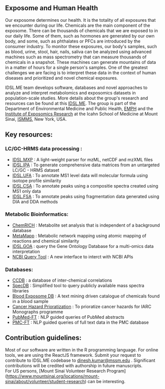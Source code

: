 ## Exposome and Human Health
Our exposome determines our health. It is the totality of all exposures that we encounter during our life. Chemicals are the main component of the exposome. There can be thousands of chemicals that we are exposed to in our daily life. Some of them, such as hormones are generated by our own body, and some, such as phthalates or PFCs are introduced by the consumer industry. To monitor these exposures, our body's samples, such as blood, urine, stool, hair, nails, saliva can be analyzed using advanced machines such as mass spectrometry that can measure thousands of chemicals in a snapshot. These machines can generate mountains of data in a matter of hours for a single person's samples. One of the greatest challenges we are facing is to interpret these data in the context of human diseases and prioritized and novel chemical exposures.

IDSL.ME team develops software, databases and novel approaches to analyze and interpret metabolomics and exposomics datasets in population-scale studies.
More details about the group's research and resources can be found at this [IDSL.ME](https://www.idsl.me/). The group is part of the Department of Environmental Medicine and Public Health, [EMPH](https://icahn.mssm.edu/about/departments/environmental-public-health) and the [Institute of Exposomics Research](https://mountsinaiexposomics.org/) at the Icahn School of Medicine at Mount Sinai, [ISMMS](https://icahn.mssm.edu/), New York, USA. 

## Key resources: 

### LC/GC-HRMS data processing : 
* [IDSL.MXP](https://github.com/idslme/IDSL.MXP) : A light-weight parser for mzML, netCDF and mzXML files
* [IDSL.IPA](https://github.com/idslme/IDSL.IPA) : To generate comprehensive data matrices from an untargeted LC/GC - HRMS dataset
* [IDSL.UFA](https://github.com/idslme/IDSL.UFA) : To annotate MS1 level data will molecular formula using isotope profile similarity
* [IDSL.CSA](https://github.com/idslme/IDSL.CSA) : To annotate peaks using a compositie spectra created using MS1 only data
* [IDSL.FSA](https://github.com/idslme/IDSL.FSA) : To annotate peaks using fragmentation data generated using DIA and DDA methods

### Metabolic Bioinformatics: 
* [ChemRICH](https://github.com/idslme/ChemRICH) : Metabolite set analysis that is independent of a background database
* [MetaMapp](#) : Metabolic network mapping using atomic mapping of reactions and chemical similarity
* [IDSL.GOA](https://goa.idsl.site/) : query the Gene Ontology Database for a multi-omics data interpretation
* [NCBI Query Tool](https://nqt.idsl.site/) : A new interface to interct with NCBI APIs

### Databases:
* [CCDB](https://ccdb.idsl.me/) : a database of inter-chemical correlations
* [SpecDB](https://specdb.idsl.me/) : Simplified tool to query publicly available mass spectra libraries
* [Blood Exposome DB](https://bloodexposome.org/) : A text mining driven catalogue of chemicals found in a blood sample
* [Cancer Hazard Prioratization](https://cancer.idsl.me/) : To prioratize cancer hazards for IARC Monographs programme
* [PubMed-FT](https://pubmed.idsl.site/) : NLP guided queries of PubMed abstracts
* [PMC-FT](https://pmc.idsl.me/) : NLP guided queries of full text data in the PMC database


## Contribution guidelines:
Most of our software are written in the R programming language. For online tools, we are using the ReactJS framework. Submit your request to contribute to IDSL.ME codebase to dinesh.kumar@mssm.edu . Significant contributions will be credited with authorship in future manuscripts.  
For US persons, [Mount Sinai Volunteer Research Program] (https://www.mountsinai.org/locations/mount-sinai/about/volunteer/student-research) can be interesting. 




